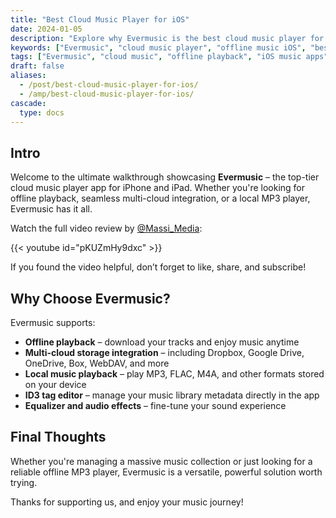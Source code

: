 ```yaml
---
title: "Best Cloud Music Player for iOS"
date: 2024-01-05
description: "Explore why Evermusic is the best cloud music player for iPhone and iPad. Learn about multi-cloud support, offline playback, and more in this walkthrough video."
keywords: ["Evermusic", "cloud music player", "offline music iOS", "best music player iPhone", "Evermusic features", "music library manager", "local mp3 player", "multi-cloud streaming iOS"]
tags: ["Evermusic", "cloud music", "offline playback", "iOS music apps", "MP3 player", "audio", "music streaming", "guide"]
draft: false
aliases:
  - /post/best-cloud-music-player-for-ios/
  - /amp/best-cloud-music-player-for-ios/
cascade:
  type: docs
---
```


## Intro

Welcome to the ultimate walkthrough showcasing **Evermusic** – the top-tier cloud music player app for iPhone and iPad. Whether you're looking for offline playback, seamless multi-cloud integration, or a local MP3 player, Evermusic has it all.

Watch the full video review by [@Massi_Media](https://www.youtube.com/@Massi_Media):

{{< youtube id="pKUZmHy9dxc" >}}

If you found the video helpful, don’t forget to like, share, and subscribe!

## Why Choose Evermusic?

Evermusic supports:

-  **Offline playback** – download your tracks and enjoy music anytime
-  **Multi-cloud storage integration** – including Dropbox, Google Drive, OneDrive, Box, WebDAV, and more
- **Local music playback** – play MP3, FLAC, M4A, and other formats stored on your device
- **ID3 tag editor** – manage your music library metadata directly in the app
- **Equalizer and audio effects** – fine-tune your sound experience

## Final Thoughts

Whether you're managing a massive music collection or just looking for a reliable offline MP3 player, Evermusic is a versatile, powerful solution worth trying.

Thanks for supporting us, and enjoy your music journey!
